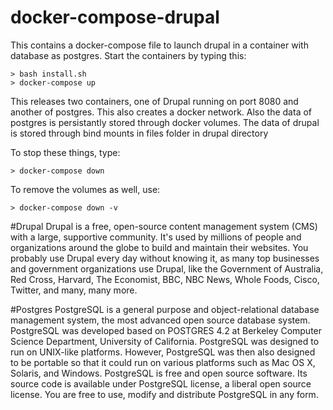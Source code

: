 # docker-compose-drupal
This contains a docker-compose file to launch drupal in a container with database as postgres.
Start the containers by typing this:
	
	> bash install.sh
	> docker-compose up

This releases two containers, one of Drupal running on port 8080 and another of postgres. This also creates a docker network. Also the data of postgres is persistantly stored through docker volumes. The data of drupal is stored through bind mounts in files folder in drupal directory


To stop these things, type:
	
	> docker-compose down
	
To remove the volumes as well, use:
	
	> docker-compose down -v

#Drupal
Drupal is a free, open-source content management system (CMS) with a large, supportive community. It's used by millions of people and organizations around the globe to build and maintain their websites. You probably use Drupal every day without knowing it, as many top businesses and government organizations use Drupal, like the Government of Australia, Red Cross, Harvard, The Economist, BBC, NBC News, Whole Foods, Cisco, Twitter, and many, many more.

#Postgres
PostgreSQL is a general purpose and object-relational database management system, the most advanced open source database system. PostgreSQL was developed based on POSTGRES 4.2 at Berkeley Computer Science Department, University of California.
PostgreSQL was designed to run on UNIX-like platforms. However, PostgreSQL was then also designed to be portable so that it could run on various platforms such as Mac OS X, Solaris, and Windows.
PostgreSQL is free and open source software. Its source code is available under PostgreSQL license, a liberal open source license. You are free to use, modify and distribute PostgreSQL in any form.


